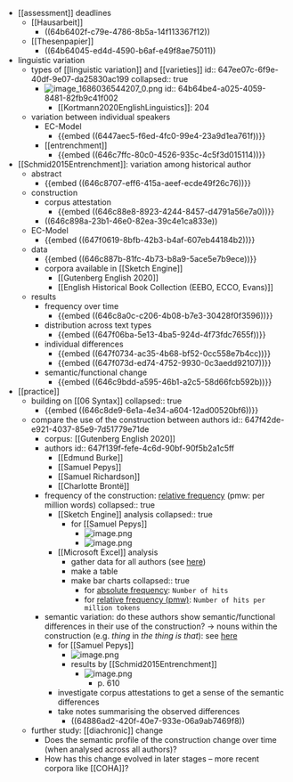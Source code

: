 - [[assessment]] deadlines
	- [[Hausarbeit]]
		- ((64b6402f-c79e-4786-8b5a-14f113367f12))
	- [[Thesenpapier]]
		- ((64b64045-ed4d-4590-b6af-e49f8ae75011))
- linguistic variation
	- types of [[linguistic variation]] and [[varieties]]
	  id:: 647ee07c-6f9e-40df-9e07-da25830ac199
	  collapsed:: true
		- ![image_1686036544207_0.png](../assets/image_1686036544207_0_1686036677871_0.png)
		  id:: 64b64be4-a025-4059-8481-82fb9c41f002
			- [[Kortmann2020EnglishLinguistics]]: 204
	- variation between individual speakers
		- EC-Model
			- {{embed ((6447aec5-f6ed-4fc0-99e4-23a9d1ea761f))}}
		- [[entrenchment]]
			- {{embed ((646c7ffc-80c0-4526-935c-4c5f3d015114))}}
- [[Schmid2015Entrenchment]]: variation among historical author
	- abstract
		- {{embed ((646c8707-eff6-415a-aeef-ecde49f26c76))}}
	- construction
		- corpus attestation
			- {{embed ((646c88e8-8923-4244-8457-d4791a56e7a0))}}
		- ((646c898a-23b1-46e0-82ea-39c4e1ca833e))
	- EC-Model
		- {{embed ((647f0619-8bfb-42b3-b4af-607eb44184b2))}}
	- data
		- {{embed ((646c887b-81fc-4b73-b8a9-5ace5e7b9ece))}}
		- corpora available in [[Sketch Engine]]
			- [[Gutenberg English 2020]]
			- [[English Historical Book Collection (EEBO, ECCO, Evans)]]
	- results
		- frequency over time
			- {{embed ((646c8a0c-c206-4b08-b7e3-30428f0f3596))}}
		- distribution across text types
			- {{embed ((647f06ba-5e13-4ba5-924d-4f73fdc7655f))}}
		- individual differences
			- {{embed ((647f0734-ac35-4b68-bf52-0cc558e7b4cc))}}
			- {{embed ((647f073d-ed74-4752-9930-0c3aedd92107))}}
		- semantic/functional change
			- {{embed ((646c9bdd-a595-46b1-a2c5-58d66fcb592b))}}
- [[practice]]
	- building on [[06 Syntax]]
	  collapsed:: true
		- {{embed ((646c8de9-6e1a-4e34-a604-12ad00520bf6))}}
	- compare the use of the construction between authors
	  id:: 647f42de-e921-4037-85e9-7d51779e71de
		- corpus: [[Gutenberg English 2020]]
		- authors
		  id:: 647f139f-fefe-4c6d-90bf-90f5b2a1c5ff
			- [[Edmund Burke]]
			- [[Samuel Pepys]]
			- [[Samuel Richardson]]
			- [[Charlotte Brontë]]
		- frequency of the construction: [relative frequency]([[frequency/relative]]) (pmw: per million words)
		  collapsed:: true
			- [[Sketch Engine]] analysis
			  collapsed:: true
				- for [[Samuel Pepys]]
					- ![image.png](../assets/image_1686049252238_0.png)
					- ![image.png](../assets/image_1686049285961_0.png)
			- [[Microsoft Excel]] analysis
				- gather data for all authors (see [here](((647f139f-fefe-4c6d-90bf-90f5b2a1c5ff))))
				- make a table
				- make bar charts
				  collapsed:: true
					- for [absolute frequency]([[frequency/absolute]]): `Number of hits`
					- for [relative frequency (pmw)]([[frequency/relative]]): `Number of hits per million tokens`
		- semantic variation: do these authors show semantic/functional differences in their use of the construction? → nouns within the construction (e.g. *thing* in *the thing is that*): see [here](((646c8ab7-3d11-43d3-89d7-00d7944ebe60)))
			- for [[Samuel Pepys]]
				- ![image.png](../assets/image_1686049062398_0.png)
				- results by [[Schmid2015Entrenchment]]
					- ![image.png](../assets/image_1686049092430_0.png)
						- p. 610
			- investigate corpus attestations to get a sense of the semantic differences
			- take notes summarising the observed differences
				- ((64886ad2-420f-40e7-933e-06a9ab7469f8))
	- further study: [[diachronic]] change
		- Does the semantic profile of the construction change over time (when analysed across all authors)?
		- How has this change evolved in later stages – more recent corpora like [[COHA]]?